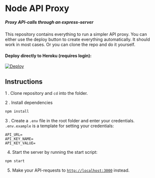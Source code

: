 # Node API Proxy
##### Proxy API-calls through an express-server

This repository contains everything to run a simpler API proxy.
You can either use the deploy button to create everything automatically. It should work in most cases. Or you can clone the repo and do it yourself.


#### Deploy directly to Heroku (requires login):

[![Deploy](https://www.herokucdn.com/deploy/button.svg)](https://heroku.com/deploy)

## Instructions

1 . Clone repository and `cd` into the folder.

2 . Install dependencies
```bash
npm install
```

3 . Create a `.env` file in the root folder and enter your credentials. `.env.example` is a template for setting your credentials:

```env
API_URL=
API_KEY_NAME=
API_KEY_VALUE=
```

4. Start the server by running the start script: 
```bash
npm start
```

5. Make your API-requests to [`http://localhost:3000`](http://localhost:3000) instead.

